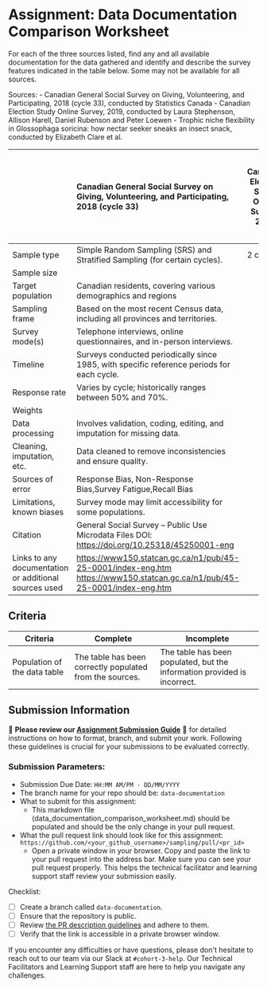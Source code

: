 # Assignment: Data Documentation Comparison Worksheet

For each of the three sources listed, find any and all available documentation for the data gathered and identify and describe the survey features indicated in the table below. Some may not be available for all sources.

Sources: - Canadian General Social Survey on Giving, Volunteering, and Participating, 2018 (cycle 33), conducted by Statistics Canada - Canadian Election Study Online Survey, 2019, conducted by Laura Stephenson, Allison Harell, Daniel Rubenson and Peter Loewen - Trophic niche flexibility in Glossophaga soricina: how nectar seeker sneaks an insect snack, conducted by Elizabeth Clare et al.

|                                                       | Canadian General Social Survey on Giving, Volunteering, and Participating, 2018 (cycle 33) | Canadian Election Study Online Survey, 2019 | Trophic niche flexibility in Glossophaga soricina: how nectar seeker sneaks an insect snack |
|----------------|:--------------------|----------------|---------------------|
| Sample type                                         |   Simple Random Sampling (SRS) and Stratified Sampling (for certain cycles).                                                                                       |  2 code                                          |    3 code                                                                                         |
| Sample size                                           |                                                                                            |                                             |                                                                                             |
| Target population                                     |    Canadian residents, covering various demographics and regions                                                                                        |                                            |                                                                                             | Glossophaga soricina and its insect prey (beetles, flies, noctuid moths). 
| Sampling frame                                        |   Based on the most recent Census data, including all provinces and territories.                                                                                         |                                             |                                                                                             |
| Survey mode(s)                                        |    Telephone interviews, online questionnaires, and in-person interviews.                                                                                        |                                             |                                                                                             |
| Timeline                                              |   Surveys conducted periodically since 1985, with specific reference periods for each cycle.                                                                                         |                                             |                                                                                             |
| Response rate                                         |     Varies by cycle; historically ranges between 50% and 70%.                                                                                        |                                             |                                                                                             |
| Weights                                               |                                                                                            |                                             |                                                                                             |
| Data processing                                       |   Involves validation, coding, editing, and imputation for missing data.                                                                                         |                                             |                                                                                             |
| Cleaning, imputation, etc.                            |    Data cleaned to remove inconsistencies and ensure quality.                                                                                        |                                             |                                                                                             |
| Sources of error                                      |    Response Bias, Non-Response Bias,Survey Fatigue,Recall Bias                                                                                       |                                             |                                                                                             |
| Limitations, known biases                             |  Survey mode  may limit accessibility for some populations.                                                                                          |                                             |                                                                                             |
| Citation                                              |   General Social Survey – Public Use Microdata Files DOI: https://doi.org/10.25318/45250001-eng                                                                                         |                                             |                                                                                             |
| Links to any documentation or additional sources used |   https://www150.statcan.gc.ca/n1/pub/45-25-0001/index-eng.htm  https://www150.statcan.gc.ca/n1/pub/45-25-0001/index-eng.htm                                                                                         |                                             |                                                                                             |

## Criteria

|Criteria|Complete|Incomplete|
|--------|----|----|
|Population of the data table|The table has been correctly populated from the sources.|The table has been populated, but the information provided is incorrect.|

## Submission Information

🚨 **Please review our [Assignment Submission Guide](https://github.com/UofT-DSI/onboarding/blob/main/onboarding_documents/submissions.md)** 🚨 for detailed instructions on how to format, branch, and submit your work. Following these guidelines is crucial for your submissions to be evaluated correctly.

### Submission Parameters:
* Submission Due Date: `HH:MM AM/PM - DD/MM/YYYY`
* The branch name for your repo should be: `data-documentation`
* What to submit for this assignment:
     * This markdown file (data_documentation_comparison_worksheet.md) should be populated and should be the only change in your pull request.
* What the pull request link should look like for this assignment: `https://github.com/<your_github_username>/sampling/pull/<pr_id>`
     * Open a private window in your browser. Copy and paste the link to your pull request into the address bar. Make sure you can see your pull request properly. This helps the technical facilitator and learning support staff review your submission easily.

Checklist:
- [ ] Create a branch called `data-documentation`.
- [ ] Ensure that the repository is public.
- [ ] Review [the PR description guidelines](https://github.com/UofT-DSI/onboarding/blob/main/onboarding_documents/submissions.md#guidelines-for-pull-request-descriptions) and adhere to them.
- [ ] Verify that the link is accessible in a private browser window.

If you encounter any difficulties or have questions, please don't hesitate to reach out to our team via our Slack at `#cohort-3-help`. Our Technical Facilitators and Learning Support staff are here to help you navigate any challenges.
